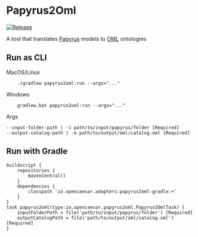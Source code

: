 # Papyrus2Oml

[![Release](https://img.shields.io/github/v/tag/opencaesar/papyrus-adapter?label=release)](https://github.com/opencaesar/papyrus-adapter/releases/latest)

A tool that translates [Papyrus](https://www.eclipse.org/papyrus/) models to [OML](https://opencaesar.github.io/oml) ontologies

## Run as CLI

MacOS/Linux
```
    ./gradlew papyrus2oml:run --args="..."
```
Windows
```
    gradlew.bat papyrus2oml:run --args="..."
```
Args
```
--input-folder-path | -i path/to/input/papyrus/folder [Required]
--output-catalog-path | -o path/to/output/oml/catalog.oml [Required]
```

## Run with Gradle
```
buildscript {
	repositories {
		mavenCentral()
	}
	dependencies {
		classpath 'io.opencaesar.adapters:papyrus2oml-gradle:+'
	}
}
task papyrus2oml(type:io.opencaesar.papyrus2oml.Papyrus2OmlTask) {
	inputFolderPath = file('path/to/input/papyrus/folder') [Required]
	outputCatalogPath = file('path/to/output/oml/catalog.xml') [Required]
}               
```